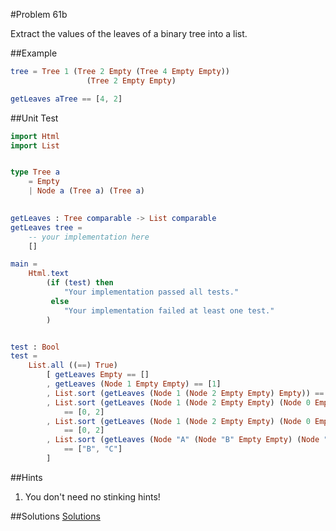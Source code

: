 #Problem 61b

Extract the values of the leaves of a binary tree into a list.

##Example
```elm
tree = Tree 1 (Tree 2 Empty (Tree 4 Empty Empty))
                 (Tree 2 Empty Empty)

getLeaves aTree == [4, 2]
```

##Unit Test
```elm
import Html
import List


type Tree a
    = Empty
    | Node a (Tree a) (Tree a)
    

getLeaves : Tree comparable -> List comparable
getLeaves tree =
    -- your implementation here
    []

main =
    Html.text
        (if (test) then
            "Your implementation passed all tests."
         else
            "Your implementation failed at least one test."
        )


test : Bool
test =
    List.all ((==) True)
        [ getLeaves Empty == []
        , getLeaves (Node 1 Empty Empty) == [1]
        , List.sort (getLeaves (Node 1 (Node 2 Empty Empty) Empty)) == [2]
        , List.sort (getLeaves (Node 1 (Node 2 Empty Empty) (Node 0 Empty Empty))) 
            == [0, 2]
        , List.sort (getLeaves (Node 1 (Node 2 Empty Empty) (Node 0 Empty Empty)))
            == [0, 2]
        , List.sort (getLeaves (Node "A" (Node "B" Empty Empty) (Node "C" Empty Empty)))
            == ["B", "C"]
        ]

```  

##Hints
1. You don't need no stinking hints! 

##Solutions
[Solutions](../s/s61b.md)


